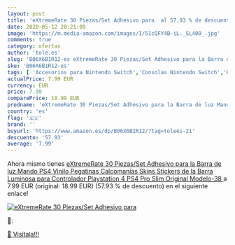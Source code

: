 ```yaml
---
layout: post
title: 'eXtremeRate 30 Piezas/Set Adhesivo para  al 57.93 % de descuento'
date: 2020-05-12 20:21:09
image: 'https://m.media-amazon.com/images/I/51cQFY4B-iL._SL400_.jpg'
comments: true
category: ofertas
author: 'tole.es'
slug: 'B06X6B1R12-es eXtremeRate 30 Piezas/Set Adhesivo para la Barra de luz...'
sku: 'B06X6B1R12-es'
tags: [ 'Accesorios para Nintendo Switch','Consolas Nintendo Switch','Hardware y juegos para Nintendo Switch','Iluminación','Iluminación de ambiente de interior','Iluminación de interior','Iluminación decorativa y para usos específicos de interior','Juegos para Nintendo Switch','Mandos para Nintendo Switch','Videojuegos','playstation','ps4', ]
actualPrice: 7.99 EUR
currency: EUR
price: 7.99
comparePrice: 18.99 EUR
prodname: 'eXtremeRate 30 Piezas/Set Adhesivo para la Barra de luz Mando PS4 Vinilo Pegatinas Calcomanías Skins Stickers de la Barra Luminosa para Controlador Playstation 4 PS4 Pro Slim Original Modelo-38 '
country: 'es'
flag: '🇪🇸'
brand: ''
buyurl: 'https://www.amazon.es/dp/B06X6B1R12/?tag=tolees-21'
descuento: '57.93'
average: '7.99'
---
```


Ahora mismo tienes [eXtremeRate 30 Piezas/Set Adhesivo para la Barra de luz Mando PS4 Vinilo Pegatinas Calcomanías Skins Stickers de la Barra Luminosa para Controlador Playstation 4 PS4 Pro Slim Original Modelo-38 ](https://www.amazon.es/dp/B06X6B1R12/?tag=tolees-21) a 7.99 EUR (original: 18.99 EUR) (57.93 %  de descuento) en el siguiente enlace!

[![eXtremeRate 30 Piezas/Set Adhesivo para ](https://m.media-amazon.com/images/I/51cQFY4B-iL._SL400_.jpg)](https://www.amazon.es/dp/B06X6B1R12/?tag=tolees-21)

🔎:


[🛒 Visítala!!!](https://www.amazon.es/dp/B06X6B1R12/?tag=tolees-21)

